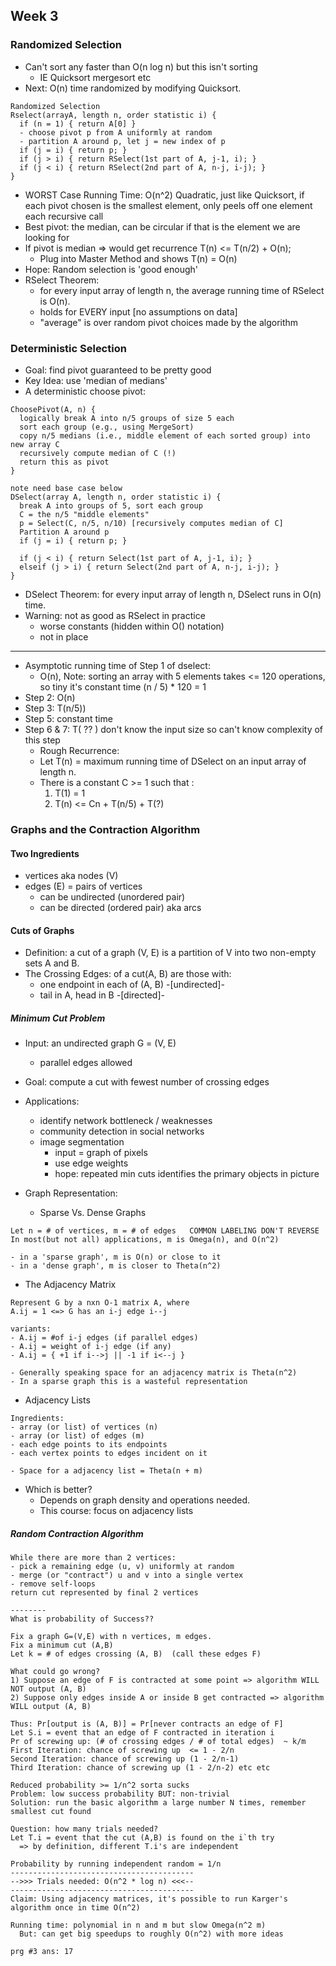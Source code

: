 ## Week 3
### Randomized Selection
* Can't sort any faster than O(n log n) but this isn't sorting
  - IE Quicksort mergesort etc
* Next: O(n) time randomized by modifying Quicksort.
```
Randomized Selection
Rselect(arrayA, length n, order statistic i) {
  if (n = 1) { return A[0] }
  - choose pivot p from A uniformly at random
  - partition A around p, let j = new index of p
  if (j = i) { return p; }
  if (j > i) { return RSelect(1st part of A, j-1, i); }
  if (j < i) { return RSelect(2nd part of A, n-j, i-j); }
}
```
* WORST Case Running Time: O(n^2)  Quadratic, just like Quicksort, if each pivot chosen is the smallest element, only peels off one element each recursive call
* Best pivot: the median, can be circular if that is the element we are looking for
* If pivot is median => would get recurrence T(n) <= T(n/2) + O(n);
  - Plug into Master Method and shows T(n) = O(n)
* Hope: Random selection is 'good enough'
* RSelect Theorem:
  - for every input array of length n, the average running time of RSelect is O(n).
  - holds for EVERY input [no assumptions on data]
  - "average" is over random pivot choices made by the algorithm

### Deterministic Selection
* Goal: find pivot guaranteed to be pretty good
* Key Idea: use 'median of medians'
* A deterministic choose pivot:
```
ChoosePivot(A, n) {
  logically break A into n/5 groups of size 5 each
  sort each group (e.g., using MergeSort)
  copy n/5 medians (i.e., middle element of each sorted group) into new array C
  recursively compute median of C (!)
  return this as pivot
}

note need base case below
DSelect(array A, length n, order statistic i) {
  break A into groups of 5, sort each group
  C = the n/5 "middle elements"
  p = Select(C, n/5, n/10) [recursively computes median of C]
  Partition A around p
  if (j = i) { return p; }

  if (j < i) { return Select(1st part of A, j-1, i); }
  elseif (j > i) { return Select(2nd part of A, n-j, i-j); }
}
```
* DSelect Theorem: for every input array of length n, DSelect runs in O(n) time.
* Warning: not as good as RSelect in practice
  - worse constants (hidden within O() notation)
  - not in place
___

* Asymptotic running time of Step 1 of dselect:
  - O(n), Note: sorting an array with 5 elements takes <= 120 operations, so tiny it's constant time (n / 5) * 120 = 1
* Step 2: O(n)
* Step 3: T(n/5))
* Step 5: constant time
* Step 6 & 7: T( ?? )  don't know the input size so can't know complexity of this step
  - Rough Recurrence:
  - Let T(n) = maximum running time of DSelect on an input array of length n.
  - There is a constant C >= 1 such that :
    1) T(1) = 1
    2) T(n) <= Cn + T(n/5) + T(?)

### Graphs and the Contraction Algorithm
#### Two Ingredients
* vertices aka nodes (V)
* edges (E) = pairs of vertices
  - can be undirected (unordered pair)
  - can be directed (ordered pair) aka arcs
#### Cuts of Graphs
* Definition: a cut of a graph (V, E) is a partition of V into two non-empty sets A and B.
* The Crossing Edges: of a cut(A, B) are those with:
  - one endpoint in each of (A, B) -[undirected]-
  - tail in A, head in B -[directed]-
##### Minimum Cut Problem
* Input: an undirected graph G = (V, E)
  - parallel edges allowed
* Goal: compute a cut with fewest number of crossing edges

* Applications:
  - identify network bottleneck / weaknesses
  - community detection in social networks
  - image segmentation
    * input = graph of pixels
    * use edge weights
    * hope: repeated min cuts identifies the primary objects in picture

* Graph Representation:
  - Sparse Vs. Dense Graphs
```
Let n = # of vertices, m = # of edges   COMMON LABELING DON'T REVERSE
In most(but not all) applications, m is Omega(n), and O(n^2)

- in a 'sparse graph', m is O(n) or close to it
- in a 'dense graph', m is closer to Theta(n^2)
```
  - The Adjacency Matrix
```
Represent G by a nxn O-1 matrix A, where
A.ij = 1 <=> G has an i-j edge i--j

variants:
- A.ij = #of i-j edges (if parallel edges)
- A.ij = weight of i-j edge (if any)
- A.ij = { +1 if i-->j || -1 if i<--j }

- Generally speaking space for an adjacency matrix is Theta(n^2)
- In a sparse graph this is a wasteful representation
```
  - Adjacency Lists
```
Ingredients:
- array (or list) of vertices (n)
- array (or list) of edges (m)
- each edge points to its endpoints
- each vertex points to edges incident on it

- Space for a adjacency list = Theta(n + m)
```
  - Which is better?
    * Depends on graph density and operations needed.
    * This course: focus on adjacency lists

##### Random Contraction Algorithm
```
While there are more than 2 vertices:
- pick a remaining edge (u, v) uniformly at random
- merge (or "contract") u and v into a single vertex
- remove self-loops
return cut represented by final 2 vertices

--------
What is probability of Success??

Fix a graph G=(V,E) with n vertices, m edges.
Fix a minimum cut (A,B)
Let k = # of edges crossing (A, B)  (call these edges F)

What could go wrong?
1) Suppose an edge of F is contracted at some point => algorithm WILL NOT output (A, B)
2) Suppose only edges inside A or inside B get contracted => algorithm WILL output (A, B)

Thus: Pr[output is (A, B)] = Pr[never contracts an edge of F]
Let S.i = event that an edge of F contracted in iteration i
Pr of screwing up: (# of crossing edges / # of total edges)  ~ k/m
First Iteration: chance of screwing up  <= 1 - 2/n
Second Iteration: chance of screwing up (1 - 2/n-1)
Third Iteration: chance of screwing up (1 - 2/n-2) etc etc

Reduced probability >= 1/n^2 sorta sucks
Problem: low success probability BUT: non-trivial
Solution: run the basic algorithm a large number N times, remember smallest cut found

Question: how many trials needed?
Let T.i = event that the cut (A,B) is found on the i`th try
  => by definition, different T.i's are independent

Probability by running independent random = 1/n
-----------------------------------------
-->>> Trials needed: O(n^2 * log n) <<<--
-----------------------------------------
Claim: Using adjacency matrices, it's possible to run Karger's algorithm once in time O(n^2)

Running time: polynomial in n and m but slow Omega(n^2 m)
  But: can get big speedups to roughly O(n^2) with more ideas

prg #3 ans: 17
```

